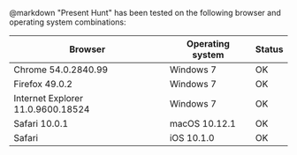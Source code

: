 @markdown
"Present Hunt" has been tested on the following browser and
operating system combinations:

Browser|Operating system|Status
-|-|-
Chrome 54.0.2840.99|Windows 7|OK
Firefox 49.0.2|Windows 7|OK
Internet Explorer 11.0.9600.18524|Windows 7|OK
Safari 10.0.1|macOS 10.12.1|OK
Safari|iOS 10.1.0|OK
